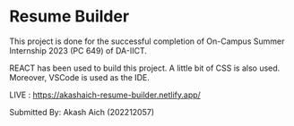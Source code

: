# Resume Builder

This project is done for the successful completion of On-Campus Summer Internship 2023 (PC 649) of DA-IICT.

REACT has been used to build this project. A little bit of CSS is also used. Moreover, VSCode is used as the IDE.

LIVE : https://akashaich-resume-builder.netlify.app/ 

Submitted By: Akash Aich (202212057)
